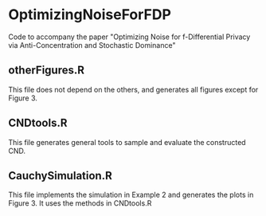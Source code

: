 # OptimizingNoiseForFDP
Code to accompany the paper "Optimizing Noise for f-Differential Privacy via Anti-Concentration and Stochastic Dominance"

## otherFigures.R
This file does not depend on the others, and generates all figures except for Figure 3.

## CNDtools.R
This file generates general tools to sample and evaluate the constructed CND. 

## CauchySimulation.R
This file implements the simulation in Example 2 and generates the plots in Figure 3. It uses the methods in CNDtools.R
